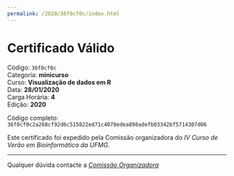 ```yaml
---
permalink: /2020/36f0cf0c/index.html
---
```


# Certificado Válido

Código: `36f0cf0c`<br>
Categoria: **minicurso**<br>
Curso: **Visualização de dados em R**<br>
Data: **28/01/2020**<br>
Carga Horária: **4**<br>
Edição: **2020**<br>


Código completo: `36f0cf0c2a268cf92d6c515822ed71c4078edea898adefb03342bf5714307d06`


Este certificado foi expedido pela Comissão organizadora do *IV Curso de Verão em Bioinformática da UFMG*.

----

Qualquer dúvida contacte a [_Comissão Organizadora_](<mailto:cursobioinfoufmg@gmail.com$subject=[Certificados]>)

